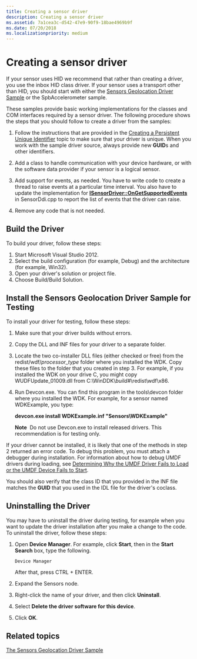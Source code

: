 ```yaml
---
title: Creating a sensor driver
description: Creating a sensor driver
ms.assetid: 7a1cea3c-d542-47e9-90f9-18bae4969b9f
ms.date: 07/20/2018
ms.localizationpriority: medium
---
```


# Creating a sensor driver


If your sensor uses HID we recommend that rather than creating a driver, you use the inbox HID class driver. If your sensor uses a transport other than HID, you should start with either the [Sensors Geolocation Driver Sample](https://docs.microsoft.com/windows-hardware/drivers/gnss/sensors-geolocation-driver-sample) or the SpbAccelerometer sample.

These samples provide basic working implementations for the classes and COM interfaces required by a sensor driver. The following procedure shows the steps that you should follow to create a driver from the samples:

1.  Follow the instructions that are provided in the [Creating a Persistent Unique Identifier](creating-a-persistent-unique-identifier.md) topic to make sure that your driver is unique. When you work with the sample driver source, always provide new **GUID**s and other identifiers.

2.  Add a class to handle communication with your device hardware, or with the software data provider if your sensor is a logical sensor.

3.  Add support for events, as needed. You have to write code to create a thread to raise events at a particular time interval. You also have to update the implementation for [**ISensorDriver::OnGetSupportedEvents**](https://docs.microsoft.com/windows-hardware/drivers/ddi/sensorsclassextension/nf-sensorsclassextension-isensordriver-ongetsupportedevents) in SensorDdi.cpp to report the list of events that the driver can raise.

4.  Remove any code that is not needed.

## Build the Driver

To build your driver, follow these steps:

1.  Start Microsoft Visual Studio 2012.
2.  Select the build configuration (for example, Debug) and the architecture (for example, Win32).
3.  Open your driver's solution or project file.
4.  Choose Build/Build Solution.

## Install the Sensors Geolocation Driver Sample for Testing

To install your driver for testing, follow these steps:

1.  Make sure that your driver builds without errors.

2.  Copy the DLL and INF files for your driver to a separate folder.

3.  Locate the two co-installer DLL files (either checked or free) from the redist/wdf/*processor\_type* folder where you installed the WDK. Copy these files to the folder that you created in step 3. For example, if you installed the WDK on your drive C, you might copy WUDFUpdate\_01009.dll from C:\\WinDDK\\*build\#*\\redist\\wdf\\x86.

4.  Run Devcon.exe. You can find this program in the tools\\devcon folder where you installed the WDK. For example, for a sensor named WDKExample, you type:

    **devcon.exe install WDKExample.inf "Sensors\\WDKExample"**

    **Note**  Do not use Devcon.exe to install released drivers. This recommendation is for testing only.

     

If your driver cannot be installed, it is likely that one of the methods in step 2 returned an error code. To debug this problem, you must attach a debugger during installation. For information about how to debug UMDF drivers during loading, see [Determining Why the UMDF Driver Fails to Load or the UMDF Device Fails to Start](https://docs.microsoft.com/windows-hardware/drivers/wdf/determining-why-the-umdf-driver-fails-to-load-or-the-umdf-device-fails).

You should also verify that the class ID that you provided in the INF file matches the **GUID** that you used in the IDL file for the driver's coclass.

## Uninstalling the Driver

You may have to uninstall the driver during testing, for example when you want to update the driver installation after you make a change to the code. To uninstall the driver, follow these steps:

1.  Open **Device Manager**. For example, click **Start**, then in the **Start Search** box, type the following.

    ``` syntax
    Device Manager
    ```

    After that, press CTRL + ENTER.

2.  Expand the Sensors node.

3.  Right-click the name of your driver, and then click **Uninstall**.

4.  Select **Delete the driver software for this device**.

5.  Click **OK**.

## Related topics
[The Sensors Geolocation Driver Sample](https://docs.microsoft.com/windows-hardware/drivers/gnss/sensors-geolocation-driver-sample)



